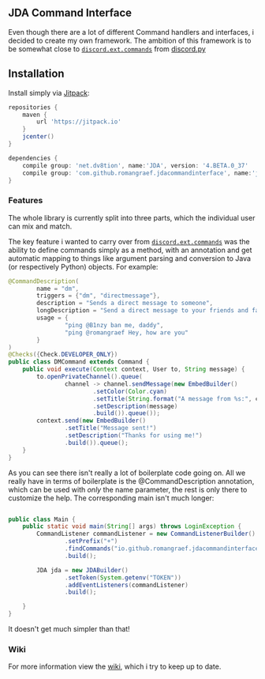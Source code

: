 ## JDA Command Interface

Even though there are a lot of different Command handlers and interfaces, i decided to create my own framework. The ambition of this framework is to be somewhat close to [`discord.ext.commands`][discordpyext] from [discord.py][discordpy]


## Installation
Install simply via [Jitpack][jitpack]: 
```groovy
repositories {
    maven {
        url 'https://jitpack.io'
    }
    jcenter()
}

dependencies {
    compile group: 'net.dv8tion', name:'JDA', version: '4.BETA.0_37'
    compile group: 'com.github.romangraef.jdacommandinterface', name:'jdacommandinterface-core', version: '1.2.0'
}
```


### Features
The whole library is currently split into three parts, which the individual user can mix and match.

The key feature i wanted to carry over from [`discord.ext.commands`][discordpyext] was the ability to define commands simply as a method, with an annotation and get automatic mapping to things like argument parsing and conversion to Java (or respectively Python) objects. For example: 

```java
@CommandDescription(
        name = "dm",
        triggers = {"dm", "directmessage"},
        description = "Sends a direct message to someone",
        longDescription = "Send a direct message to your friends and family! Please don't abuse!",
        usage = {
                "ping @B1nzy ban me, daddy",
                "ping @romangraef Hey, how are you"
        }
)
@Checks({Check.DEVELOPER_ONLY})
public class DMCommand extends Command {
    public void execute(Context context, User to, String message) {
        to.openPrivateChannel().queue(
                channel -> channel.sendMessage(new EmbedBuilder()
                        .setColor(Color.cyan)
                        .setTitle(String.format("A message from %s:", context.getAuthor().getName()))
                        .setDescription(message)
                        .build()).queue());
        context.send(new EmbedBuilder()
                .setTitle("Message sent!")
                .setDescription("Thanks for using me!")
                .build()).queue();
    }
}
```

As you can see there isn't really a lot of boilerplate code going on. All we really have in terms of boilerplate is the @CommandDescription annotation, which can be used with *only* the name parameter, the rest is only there to customize the help. The corresponding main isn't much longer:

```java

public class Main {
    public static void main(String[] args) throws LoginException {
        CommandListener commandListener = new CommandListenerBuilder()
                .setPrefix("+")
                .findCommands("io.github.romangraef.jdacommandinterface.examples.core.commands") // finds all commands in that package
                .build();

        JDA jda = new JDABuilder()
                .setToken(System.getenv("TOKEN"))
                .addEventListeners(commandListener)
                .build();

    }
}
```
It doesn't get much simpler than that!

### Wiki

For more information view the [wiki][wiki], which i try to keep up to date.


[discordpy]: https://github.com/Rapptz/discord.py/
[discordpyext]: https://discordpy.readthedocs.io/en/latest/ext/commands/index.html
[jitpack]: https://jitpack.io
[wiki]: https://github.com/romangraef/jdacommandinterface/wiki
